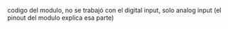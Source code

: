 codigo del modulo, no se trabajó con el digital input, solo analog input (el pinout del modulo explica esa parte)
